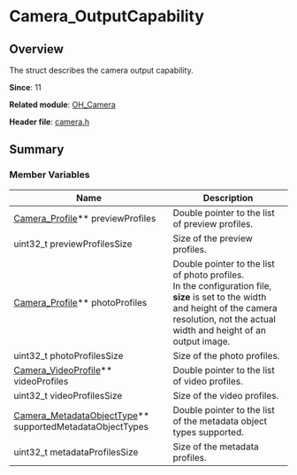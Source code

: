# Camera_OutputCapability
<!--Kit: Camera Kit-->
<!--Subsystem: Multimedia-->
<!--Owner: @qano-->
<!--Designer: @leo_ysl-->
<!--Tester: @xchaosioda-->
<!--Adviser: @zengyawen-->

## Overview

The struct describes the camera output capability.

**Since**: 11

**Related module**: [OH_Camera](capi-oh-camera.md)

**Header file**: [camera.h](capi-camera-h.md)

## Summary

### Member Variables

| Name| Description|
| -- | -- |
| [Camera_Profile](capi-oh-camera-camera-profile.md)** previewProfiles | Double pointer to the list of preview profiles.|
| uint32_t previewProfilesSize | Size of the preview profiles.|
| [Camera_Profile](capi-oh-camera-camera-profile.md)** photoProfiles | Double pointer to the list of photo profiles.<br> In the configuration file, **size** is set to the width and height of the camera resolution, not the actual width and height of an output image.|
| uint32_t photoProfilesSize | Size of the photo profiles.|
| [Camera_VideoProfile](capi-oh-camera-camera-videoprofile.md)** videoProfiles | Double pointer to the list of video profiles.|
| uint32_t videoProfilesSize | Size of the video profiles.|
| [Camera_MetadataObjectType](capi-camera-h.md#camera_metadataobjecttype)** supportedMetadataObjectTypes | Double pointer to the list of the metadata object types supported.|
| uint32_t metadataProfilesSize | Size of the metadata profiles.|
